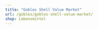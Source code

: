 ```yaml
---
title: "Gobles Shell Value Market"
url: /gobles/gobles-shell-value-market/
shop: Lebensmittel
---
```

